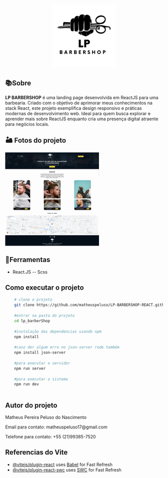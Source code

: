 <h1 align="center">
    <img src="./src/assets/logo-preto.png" width="200px">
    <br>
</h1>

## 📚Sobre

**LP BARBERSHOP** é uma landing page desenvolvida em ReactJS para uma barbearia. Criado com o objetivo de aprimorar meus conhecimentos na stack React, este projeto exemplifica design responsivo e práticas modernas de desenvolvimento web. Ideal para quem busca explorar e aprender mais sobre ReactJS enquanto cria uma presença digital atraente para negócios locais.

## 🏜️ Fotos do projeto
<img src="./src/assets/prints/1.png" width="300px">
<img src="./src/assets/prints/2.png" width="300px">


## 🔨Ferramentas

- React.JS
-- Scss


## Como executar o projeto
```bash
    # clone o projeto
    git clone https://github.com/matheuspeluso/LP-BARBERSHOP-REACT.githttps://github.com/matheuspeluso/LP-BARBERSHOP-REACT.git

    #entrar na pasta do projeto
    cd lp_barberShop

    #instalação das dependencias usando npm 
    npm install 

    #caso der algum erro no json-server rode também 
    npm install json-server

    #para executar o servidor 
    npm run server

    #para executar o sistema 
    npm run dev
    
```
## Autor do projeto
<p>Matheus Pereira Peluso do Nascimento</p>
<p>Email para contato: matheuspeluso17@gmail.com</p>
<p>Telefone para contato: +55 (21)99385-7520</p>

## Referencias do Vite

- [@vitejs/plugin-react](https://github.com/vitejs/vite-plugin-react/blob/main/packages/plugin-react/README.md) uses [Babel](https://babeljs.io/) for Fast Refresh
- [@vitejs/plugin-react-swc](https://github.com/vitejs/vite-plugin-react-swc) uses [SWC](https://swc.rs/) for Fast Refresh
